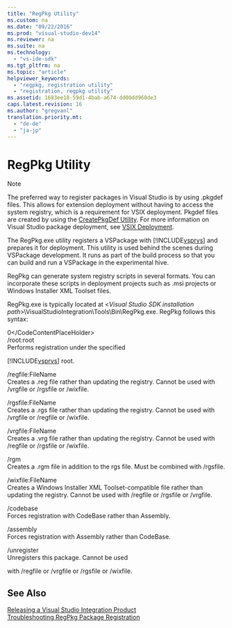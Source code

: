 ```yaml
---
title: "RegPkg Utility"
ms.custom: na
ms.date: "09/22/2016"
ms.prod: "visual-studio-dev14"
ms.reviewer: na
ms.suite: na
ms.technology: 
  - "vs-ide-sdk"
ms.tgt_pltfrm: na
ms.topic: "article"
helpviewer_keywords: 
  - "regpkg, registration utility"
  - "registration, regpkg utility"
ms.assetid: 1683ee18-59d1-4bab-a674-dd00dd960de3
caps.latest.revision: 16
ms.author: "gregvanl"
translation.priority.mt: 
  - "de-de"
  - "ja-jp"
---
```

# RegPkg Utility
> [!NOTE]
>  The preferred way to register packages in Visual Studio is by using .pkgdef files. This allows for extension deployment without having to access the system registry, which is a requirement for VSIX deployment. Pkgdef files are created by using the [CreatePkgDef Utility](../vs140/createpkgdef-utility.md). For more information on Visual Studio package deployment, see [VSIX Deployment](../vs140/shipping-visual-studio-extensions.md).  
  
 The RegPkg.exe utility registers a VSPackage with [!INCLUDE[vsprvs](../vs140/includes/vsprvs_md.md)] and prepares it for deployment. This utility is used behind the scenes during VSPackage development. It runs as part of the build process so that you can build and run a VSPackage in the experimental hive.  
  
 RegPkg can generate system registry scripts in several formats. You can incorporate these scripts in deployment projects such as .msi projects or Windows Installer XML Toolset files.  
  
 RegPkg.exe is typically located at \<*Visual Studio SDK installation path*>\VisualStudioIntegration\Tools\Bin\RegPkg.exe. RegPkg follows this syntax:  
  
<CodeContentPlaceHolder>0\</CodeContentPlaceHolder>  
 /root:root  
 Performs registration under the specified  
  
 [!INCLUDE[vsprvs](../vs140/includes/vsprvs_md.md)] root.  
  
 /regfile:FileName  
 Creates a .reg file rather than updating the registry.  Cannot be used with /vrgfile or /rgsfile or /wixfile.  
  
 /rgsfile:FileName  
 Creates a .rgs file rather than updating the registry.  Cannot be used with /vrgfile or /regfile or /wixfile.  
  
 /vrgfile:FileName  
 Creates a .vrg file rather than updating the registry.  Cannot be used with /regfile or /rgsfile or /wixfile.  
  
 /rgm  
 Creates a .rgm file in addition to the rgs file.  Must be combined with /rgsfile.  
  
 /wixfile:FileName  
 Creates a Windows Installer XML Toolset-compatible file rather than updating the registry.  Cannot be used with /regfile or /rgsfile or /vrgfile.  
  
 /codebase  
 Forces registration with CodeBase rather than Assembly.  
  
 /assembly  
 Forces registration with Assembly rather than CodeBase.  
  
 /unregister  
 Unregisters this package.  Cannot be used  
  
 with /regfile or /vrgfile or /rgsfile or /wixfile.  
  
## See Also  
 [Releasing a Visual Studio Integration Product](../vs140/releasing-a-visual-studio-integration-product.md)   
 [Troubleshooting RegPkg Package Registration](../vs140/troubleshooting-regpkg-package-registration.md)